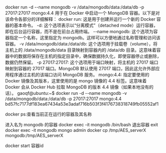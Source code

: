 docker run -d --name mongodb -v /data/mongodb/data:/data/db -p 27017:27017 mongo:4.4 
用于在 Docker 中启动一个 MongoDB 容器。以下是对该命令各部分的详细解释：
docker run: 这是用于创建并运行一个新的 Docker 容器的基本命令。
-d: 这个选项表示以“分离模式”（detached mode）运行容器，即在后台运行容器，而不是在前台占用终端。
--name mongodb: 这个选项为容器指定一个名称，这里指定为 mongodb。这样可以方便地通过名称管理和访问该容器。
-v /data/mongodb/data:/data/db: 这个选项用于挂载卷（volume），将主机上的 /data/mongodb/data 目录映射到容器内的 /data/db 目录。这意味着容器中的数据将保存在主机的指定目录中，确保数据持久化，即使容器停止或删除，数据仍然保留。
-p 27017:27017: 这个选项用于端口映射，将主机的 27017 端口映射到容器的 27017 端口。MongoDB 默认使用 27017 端口，因此这允许外部应用程序通过主机的该端口访问 MongoDB 服务。
mongo:4.4: 指定要使用的 Docker 镜像及其版本，这里使用的是 mongo 镜像的 4.4 标签。这意味着 Docker 会从 Docker Hub 拉取 MongoDB 的版本 4.4 镜像（如果本地没有的话）。
gaoqf@ubuntu:~$ docker run -d --name mongodb -v /data/mongodb/data:/data/db -p 27017:27017 mongo:4.4
bd57fc7177df183ea67434a53e3adaf716b503f3f4176738318749fb05552af1

docker ps:查看当前正在运行的容器及其名称

进入名为 mongodb 的容器
docker exec -it mongodb /bin/bash
退出容器
exit
docker exec -it mongodb mongo admin
docker cp /tmp/AES_serverX mongodb:/tmp/AES_serverX

docker start 容器id

